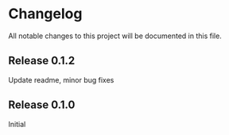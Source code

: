 # Changelog

All notable changes to this project will be documented in this file.

## Release 0.1.2

Update readme, minor bug fixes

## Release 0.1.0

Initial

